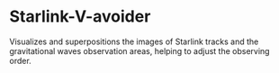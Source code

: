 # Starlink-V-avoider
Visualizes and superpositions the images of Starlink tracks and the gravitational waves observation areas, helping to adjust the observing order.
